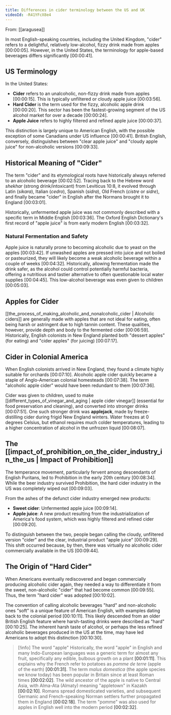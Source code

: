 ```yaml
---
title: Differences in cider terminology between the US and UK
videoId: -R41YFcX8e4
---
```


From: [[aragusea]] <br/> 

In most English-speaking countries, including the United Kingdom, "cider" refers to a delightful, relatively low-alcohol, fizzy drink made from apples <a class="yt-timestamp" data-t="00:00:05">[00:00:05]</a>. However, in the United States, the terminology for apple-based beverages differs significantly <a class="yt-timestamp" data-t="00:00:41">[00:00:41]</a>.

## US Terminology
In the United States:
*   **Cider** refers to an unalcoholic, non-fizzy drink made from apples <a class="yt-timestamp" data-t="00:00:15">[00:00:15]</a>. This is typically unfiltered or cloudy apple juice <a class="yt-timestamp" data-t="00:03:56">[00:03:56]</a>.
*   **Hard Cider** is the term used for the fizzy, alcoholic apple drink <a class="yt-timestamp" data-t="00:00:20">[00:00:20]</a>. This sector has been the fastest-growing segment of the US alcohol market for over a decade <a class="yt-timestamp" data-t="00:00:24">[00:00:24]</a>.
*   **Apple Juice** refers to highly filtered and refined apple juice <a class="yt-timestamp" data-t="00:00:37">[00:00:37]</a>.

This distinction is largely unique to American English, with the possible exception of some Canadians under US influence <a class="yt-timestamp" data-t="00:00:41">[00:00:41]</a>. British English, conversely, distinguishes between "clear apple juice" and "cloudy apple juice" for non-alcoholic versions <a class="yt-timestamp" data-t="00:09:33">[00:09:33]</a>.

## Historical Meaning of "Cider"
The term "cider" and its etymological roots have historically always referred to an alcoholic beverage <a class="yt-timestamp" data-t="00:02:52">[00:02:52]</a>. Tracing back to the Hebrew word *shekhar* (strong drink/intoxicant) from Leviticus 10:8, it evolved through Latin (*sikara*), Italian (*cedro*), Spanish (*sidra*), Old French (*cistre* or *sidre*), and finally became "cider" in English after the Normans brought it to England <a class="yt-timestamp" data-t="00:03:01">[00:03:01]</a>.

Historically, unfermented apple juice was not commonly described with a specific term in Middle English <a class="yt-timestamp" data-t="00:03:36">[00:03:36]</a>. The Oxford English Dictionary's first record of "apple juice" is from early modern English <a class="yt-timestamp" data-t="00:03:32">[00:03:32]</a>.

### Natural Fermentation and Safety
Apple juice is naturally prone to becoming alcoholic due to yeast on the apples <a class="yt-timestamp" data-t="00:03:42">[00:03:42]</a>. If unwashed apples are pressed into juice and not boiled or pasteurized, they will likely become a weak alcoholic beverage within a couple of weeks <a class="yt-timestamp" data-t="00:04:32">[00:04:32]</a>. Historically, allowing fermentation made the drink safer, as the alcohol could control potentially harmful bacteria, offering a nutritious and tastier alternative to often questionable local water supplies <a class="yt-timestamp" data-t="00:04:45">[00:04:45]</a>. This low-alcohol beverage was even given to children <a class="yt-timestamp" data-t="00:05:03">[00:05:03]</a>.

## Apples for Cider
[[the_process_of_making_alcoholic_and_nonalcoholic_cider | Alcoholic ciders]] are generally made with apples that are not ideal for eating, often being harsh or astringent due to high tannin content. These qualities, however, provide depth and body to the fermented cider <a class="yt-timestamp" data-t="00:06:59">[00:06:59]</a>. Historically, English colonists in New England planted both "dessert apples" (for eating) and "cider apples" (for juicing) <a class="yt-timestamp" data-t="00:07:17">[00:07:17]</a>.

## Cider in Colonial America
When English colonists arrived in New England, they found a climate highly suitable for orchards <a class="yt-timestamp" data-t="00:07:10">[00:07:10]</a>. Alcoholic apple cider quickly became a staple of Anglo-American colonial homesteads <a class="yt-timestamp" data-t="00:07:38">[00:07:38]</a>. The term "alcoholic apple cider" would have been redundant to them <a class="yt-timestamp" data-t="00:07:36">[00:07:36]</a>.

Cider was given to children, used to make [[different_types_of_vinegar_and_aging | apple cider vinegar]] (essential for food preservation and cleaning), and converted into stronger drinks <a class="yt-timestamp" data-t="00:07:51">[00:07:51]</a>. One such stronger drink was **applejack**, made by freeze-distilling cider during frigid New England winters. Water freezes at 0 degrees Celsius, but ethanol requires much colder temperatures, leading to a higher concentration of alcohol in the unfrozen liquid <a class="yt-timestamp" data-t="00:08:07">[00:08:07]</a>.

## The [[impact_of_prohibition_on_the_cider_industry_in_the_us | Impact of Prohibition]]
The temperance movement, particularly fervent among descendants of English Puritans, led to Prohibition in the early 20th century <a class="yt-timestamp" data-t="00:08:34">[00:08:34]</a>. While the beer industry survived Prohibition, the hard cider industry in the US was completely wiped out <a class="yt-timestamp" data-t="00:09:03">[00:09:03]</a>.

From the ashes of the defunct cider industry emerged new products:
*   **Sweet cider**: Unfermented apple juice <a class="yt-timestamp" data-t="00:09:14">[00:09:14]</a>.
*   **Apple juice**: A new product resulting from the industrialization of America's food system, which was highly filtered and refined cider <a class="yt-timestamp" data-t="00:09:20">[00:09:20]</a>.

To distinguish between the two, people began calling the cloudy, unfiltered version "cider" and the clear, industrial product "apple juice" <a class="yt-timestamp" data-t="00:09:29">[00:09:29]</a>. This shift occurred because, by then, there was virtually no alcoholic cider commercially available in the US <a class="yt-timestamp" data-t="00:09:44">[00:09:44]</a>.

## The Origin of "Hard Cider"
When Americans eventually rediscovered and began commercially producing alcoholic cider again, they needed a way to differentiate it from the sweet, non-alcoholic "cider" that had become common <a class="yt-timestamp" data-t="00:09:55">[00:09:55]</a>. Thus, the term "hard cider" was adopted <a class="yt-timestamp" data-t="00:10:02">[00:10:02]</a>.

The convention of calling alcoholic beverages "hard" and non-alcoholic ones "soft" is a unique feature of American English, with examples dating back to the colonial period <a class="yt-timestamp" data-t="00:10:11">[00:10:11]</a>. This likely descended from an older British English feature where harsh-tasting drinks were described as "hard" <a class="yt-timestamp" data-t="00:10:25">[00:10:25]</a>. The inherent harsh taste of alcohol, or perhaps the less refined alcoholic beverages produced in the US at the time, may have led Americans to adopt this distinction <a class="yt-timestamp" data-t="00:10:30">[00:10:30]</a>.

> [!info] The word "apple"
> Historically, the word "apple" in English and many Indo-European languages was a generic term for almost any fruit, specifically any edible, bulbous growth on a plant <a class="yt-timestamp" data-t="00:01:11">[00:01:11]</a>. This explains why the French refer to potatoes as *pomme de terre* (apple of the earth) <a class="yt-timestamp" data-t="00:01:31">[00:01:31]</a>. The term *malus domestica* (the apple species we know today) has been popular in Britain since at least Roman times <a class="yt-timestamp" data-t="00:02:02">[00:02:02]</a>. The wild ancestor of the apple is native to Central Asia, with Alma-Ata (Almaty) meaning "appletown" in Kazakh <a class="yt-timestamp" data-t="00:02:10">[00:02:10]</a>. Romans spread domesticated varieties, and subsequent Germanic and French-speaking Norman settlers further propagated them in England <a class="yt-timestamp" data-t="00:02:18">[00:02:18]</a>. The term "pomme" was also used for apples in English well into the modern period <a class="yt-timestamp" data-t="00:02:32">[00:02:32]</a>.